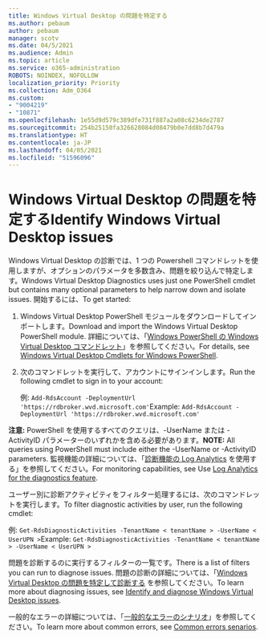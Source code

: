 ```yaml
---
title: Windows Virtual Desktop の問題を特定する
ms.author: pebaum
author: pebaum
manager: scotv
ms.date: 04/5/2021
ms.audience: Admin
ms.topic: article
ms.service: o365-administration
ROBOTS: NOINDEX, NOFOLLOW
localization_priority: Priority
ms.collection: Adm_O364
ms.custom:
- "9004219"
- "10871"
ms.openlocfilehash: 1e55d9d579c389dfe731f887a2a08c6234de2787
ms.sourcegitcommit: 254b25150fa326628084d08479b0e7dd8b7d479a
ms.translationtype: HT
ms.contentlocale: ja-JP
ms.lasthandoff: 04/05/2021
ms.locfileid: "51596096"
---
```

# <a name="identify-windows-virtual-desktop-issues"></a><span data-ttu-id="f3275-102">Windows Virtual Desktop の問題を特定する</span><span class="sxs-lookup"><span data-stu-id="f3275-102">Identify Windows Virtual Desktop issues</span></span>

<span data-ttu-id="f3275-103">Windows Virtual Desktop の診断では、1 つの Powershell コマンドレットを使用しますが、オプションのパラメータを多数含み、問題を絞り込んで特定します。</span><span class="sxs-lookup"><span data-stu-id="f3275-103">Windows Virtual Desktop Diagnostics uses just one PowerShell cmdlet but contains many optional parameters to help narrow down and isolate issues.</span></span> <span data-ttu-id="f3275-104">開始するには、</span><span class="sxs-lookup"><span data-stu-id="f3275-104">To get started:</span></span> 

1. <span data-ttu-id="f3275-105">Windows Virtual Desktop PowerShell モジュールをダウンロードしてインポートします。</span><span class="sxs-lookup"><span data-stu-id="f3275-105">Download and import the Windows Virtual Desktop PowerShell module.</span></span> <span data-ttu-id="f3275-106">詳細については、「[Windows PowerShell の Windows Virtual Desktop コマンドレット](https://docs.microsoft.com/powershell/windows-virtual-desktop/overview)」を参照してください。</span><span class="sxs-lookup"><span data-stu-id="f3275-106">For details, see [Windows Virtual Desktop Cmdlets for Windows PowerShell](https://docs.microsoft.com/powershell/windows-virtual-desktop/overview).</span></span>

1. <span data-ttu-id="f3275-107">次のコマンドレットを実行して、アカウントにサインインします。</span><span class="sxs-lookup"><span data-stu-id="f3275-107">Run the following cmdlet to sign in to your account:</span></span>
    
    <span data-ttu-id="f3275-108">例: `Add-RdsAccount -DeploymentUrl 'https://rdbroker.wvd.microsoft.com'`</span><span class="sxs-lookup"><span data-stu-id="f3275-108">Example: `Add-RdsAccount -DeploymentUrl 'https://rdbroker.wvd.microsoft.com'`</span></span>

<span data-ttu-id="f3275-109">**注意:** PowerShell を使用するすべてのクエリは、-UserName または -ActivityID パラメーターのいずれかを含める必要があります。</span><span class="sxs-lookup"><span data-stu-id="f3275-109">**NOTE:** All queries using PowerShell must include either the -UserName or -ActivityID parameters.</span></span> <span data-ttu-id="f3275-110">監視機能の詳細については、「[診断機能の Log Analytics](https://go.microsoft.com/fwlink/?linkid=2126847) を使用する」を参照してください。</span><span class="sxs-lookup"><span data-stu-id="f3275-110">For monitoring capabilities, see Use [Log Analytics for the diagnostics feature](https://go.microsoft.com/fwlink/?linkid=2126847).</span></span>

<span data-ttu-id="f3275-111">ユーザー別に診断アクティビティをフィルター処理するには、次のコマンドレットを実行します。</span><span class="sxs-lookup"><span data-stu-id="f3275-111">To filter diagnostic activities by user, run the following cmdlet:</span></span>

<span data-ttu-id="f3275-112">例: `Get-RdsDiagnosticActivities -TenantName < tenantName > -UserName < UserUPN >`</span><span class="sxs-lookup"><span data-stu-id="f3275-112">Example: `Get-RdsDiagnosticActivities -TenantName < tenantName > -UserName < UserUPN >`</span></span>

<span data-ttu-id="f3275-113">問題を診断するのに実行するフィルターの一覧です。</span><span class="sxs-lookup"><span data-stu-id="f3275-113">There is a list of filters you can run to diagnose issues.</span></span> <span data-ttu-id="f3275-114">問題の診断の詳細については、「[Windows Virtual Desktop の問題を特定して診断する](https://docs.microsoft.com/azure/virtual-desktop/diagnostics-role-service#diagnose-issues-with-powershell) を参照してください。</span><span class="sxs-lookup"><span data-stu-id="f3275-114">To learn more about diagnosing issues, see [Identify and diagnose Windows Virtual Desktop issues](https://docs.microsoft.com/azure/virtual-desktop/diagnostics-role-service#diagnose-issues-with-powershell).</span></span>

<span data-ttu-id="f3275-115">一般的なエラーの詳細については、「[一般的なエラーのシナリオ](https://docs.microsoft.com/azure/virtual-desktop/diagnostics-role-service#common-error-scenarios)」を参照してください。</span><span class="sxs-lookup"><span data-stu-id="f3275-115">To learn more about common errors, see [Common errors senarios](https://docs.microsoft.com/azure/virtual-desktop/diagnostics-role-service#common-error-scenarios).</span></span>

